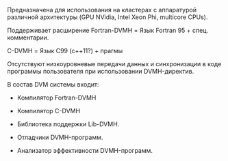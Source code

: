 Предназначена для использования на кластерах с аппаратурой различной архитектуры (GPU NVidia, Intel Xeon Phi, multicore CPUs).

Поддерживает расширение Fortran-DVMH = Язык Fortran 95 + спец. комментарии.

C-DVMH = Язык С99 (с++11?) + прагмы

Отсутствуют низкоуровневые передачи данных и синхронизации в коде программы пользователя при использовании DVMH-директив.

В состав DVM системы входит:

- Компилятор Fortran-DVMH
- Компилятор C-DVMH

- Библиотека поддержки Lib-DVMH.
- Отладчики DVMH-программ.
- Анализатор эффективности DVMH-программ.
